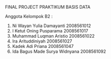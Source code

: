 FINAL PROJECT PRAKTIKUM BASIS DATA

Anggota Kelompok B2 :
1. Ni Wayan Yulia Damayanti 		    2008561012
2. I Ketut Oning Pusparama 		      2008561017
3. Muhammad Luqman Aristio 		      2008561022
4. Ira Arituddiniyah 			          2008561027
5. Kadek Adi Priana			            2008561047
6. Ida Bagus Made Surya Widnyana    2008561092
